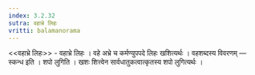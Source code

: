 ```yaml
---
index: 3.2.32
sutra: वहाभ्रे लिहः
vritti: balamanorama
---
```


<<वहाभ्रे लिहः>> - वहाभ्रे लिहः । वहे अभ्रे च कर्मण्युपपदे लिहः खशित्यर्थः । वहशब्दस्य विवरणम् —  स्कन्ध इति । शपो लुगिति । खशः शित्त्वेन सार्वधातुकत्वात्कृतस्य शपो लुगित्यर्थः । 